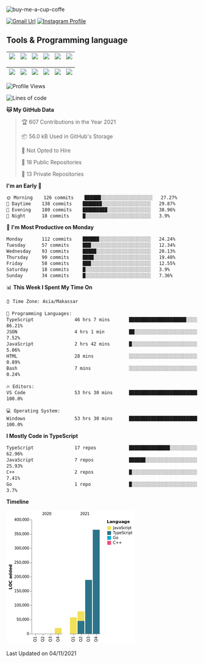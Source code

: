 
![buy-me-a-cup-coffe](https://www.buymeacoffee.com/assets/img/guidelines/download-assets-sm-1.svg)

[![Gmail Url](https://img.shields.io/twitter/url?label=aaulia.raahman@gmail.com&logo=gmail&style=social&url=http%3A%2F%2Fmailto%3Acontact.aaulia.raahman@gmail.com)](mailto:aaulia.raahman@gmail.com) [![Instagram Profile](https://img.shields.io/twitter/url?label=auliyrhman&logo=instagram&style=social&url=https://www.instagram.com/auliyrhman/)](https://www.instagram.com/auliyrhman)

## Tools & Programming language

| [<img src="https://upload.wikimedia.org/wikipedia/commons/4/4c/Typescript_logo_2020.svg" width="50">]() | [<img src="https://cdn.svgporn.com/logos/javascript.svg" width="50">]() | [<img src="https://cdn.svgporn.com/logos/mysql.svg" width="50">]() | <img src="https://cdn.svgporn.com/logos/firebase.svg" width="50"/> | <img src="https://cdn.svgporn.com/logos/mongodb.svg" width="50"/> | <img src="https://cdn.worldvectorlogo.com/logos/c.svg" width="50"/> |
| ------------------------------------------------------------------------------------------------------- | ----------------------------------------------------------------------- | --------------------------------------------------------------------------------------------- | ------------------------------------------------------------------ | ----------------------------------------------------------- | ------------------------------------------------------------------ |

| [<img src="https://www.svgrepo.com/show/306460/nestjs.svg" width="50">]() | [<img src="https://camo.githubusercontent.com/8ac3f7b51de4853384673841868d1c6eb9de77c3b44a891dc53ff9ec27457d3f/68747470733a2f2f636e63662d6272616e64696e672e6e65746c6966792e6170702f696d672f70726f6a656374732f677270632f686f72697a6f6e74616c2f636f6c6f722f677270632d686f72697a6f6e74616c2d636f6c6f722e737667" width="50">]() | [<img src="https://upload.wikimedia.org/wikipedia/commons/8/8e/Nextjs-logo.svg" width="50">]() | [<img src="https://upload.wikimedia.org/wikipedia/commons/a/a7/React-icon.svg" width="50">]() |  [<img src="https://upload.wikimedia.org/wikipedia/commons/d/d9/Node.js_logo.svg" width="50">]() | [<img src="https://cdn.svgporn.com/logos/express.svg" width="50">]() |
| ---------------------------------------------------------------------------------------------- | --------------------------------------------------------------------------------------------------------------------------------------------------------------------------------------------------------------------------------------------------------------------------------------------------------------------------- | ------------------------------------------------------------------------- | ------------------------------------------------------------------- | ------------------------------------------------------------------- | ------------------------------------------------------------------- |


<!--
**aulyarahman/aulyarahman** is a ✨ _special_ ✨ repository because its `README.md` (this file) appears on your GitHub profile.

Here are some ideas to get you started:

- 🔭 I’m currently working on ...
- 🌱 I’m currently learning ...
- 👯 I’m looking to collaborate on ...
- 🤔 I’m looking for help with ...
- 💬 Ask me about ...
- 📫 How to reach me: ...
- 😄 Pronouns: ...
- ⚡ Fun fact: ...
-->

<!--START_SECTION:waka-->
![Profile Views](http://img.shields.io/badge/Profile%20Views-0-blue)

![Lines of code](https://img.shields.io/badge/From%20Hello%20World%20I%27ve%20Written-710187%20lines%20of%20code-blue)

**🐱 My GitHub Data** 

> 🏆 607 Contributions in the Year 2021
 > 
> 📦 56.0 kB Used in GitHub's Storage 
 > 
> 🚫 Not Opted to Hire
 > 
> 📜 18 Public Repositories 
 > 
> 🔑 13 Private Repositories  
 > 
**I'm an Early 🐤** 

```text
🌞 Morning    126 commits    ██████░░░░░░░░░░░░░░░░░░░   27.27% 
🌆 Daytime    138 commits    ███████░░░░░░░░░░░░░░░░░░   29.87% 
🌃 Evening    180 commits    █████████░░░░░░░░░░░░░░░░   38.96% 
🌙 Night      18 commits     █░░░░░░░░░░░░░░░░░░░░░░░░   3.9%

```
📅 **I'm Most Productive on Monday** 

```text
Monday       112 commits    ██████░░░░░░░░░░░░░░░░░░░   24.24% 
Tuesday      57 commits     ███░░░░░░░░░░░░░░░░░░░░░░   12.34% 
Wednesday    93 commits     █████░░░░░░░░░░░░░░░░░░░░   20.13% 
Thursday     90 commits     ████░░░░░░░░░░░░░░░░░░░░░   19.48% 
Friday       58 commits     ███░░░░░░░░░░░░░░░░░░░░░░   12.55% 
Saturday     18 commits     █░░░░░░░░░░░░░░░░░░░░░░░░   3.9% 
Sunday       34 commits     █░░░░░░░░░░░░░░░░░░░░░░░░   7.36%

```


📊 **This Week I Spent My Time On** 

```text
⌚︎ Time Zone: Asia/Makassar

💬 Programming Languages: 
TypeScript               46 hrs 7 mins       █████████████████████░░░░   86.21% 
JSON                     4 hrs 1 min         ██░░░░░░░░░░░░░░░░░░░░░░░   7.52% 
JavaScript               2 hrs 42 mins       █░░░░░░░░░░░░░░░░░░░░░░░░   5.06% 
HTML                     28 mins             ░░░░░░░░░░░░░░░░░░░░░░░░░   0.89% 
Bash                     7 mins              ░░░░░░░░░░░░░░░░░░░░░░░░░   0.24%

🔥 Editors: 
VS Code                  53 hrs 30 mins      █████████████████████████   100.0%

💻 Operating System: 
Windows                  53 hrs 30 mins      █████████████████████████   100.0%

```

**I Mostly Code in TypeScript** 

```text
TypeScript               17 repos            ███████████████░░░░░░░░░░   62.96% 
JavaScript               7 repos             ██████░░░░░░░░░░░░░░░░░░░   25.93% 
C++                      2 repos             █░░░░░░░░░░░░░░░░░░░░░░░░   7.41% 
Go                       1 repo              █░░░░░░░░░░░░░░░░░░░░░░░░   3.7%

```


**Timeline**

![Chart not found](https://raw.githubusercontent.com/aulyarahman/aulyarahman/main/charts/bar_graph.png) 


 Last Updated on 04/11/2021
<!--END_SECTION:waka-->

